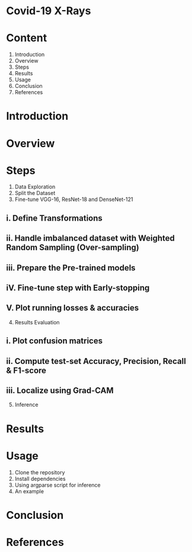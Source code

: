 # Covid-19 X-Rays

# Content
1. Introduction
2. Overview
3. Steps
4. Results
5. Usage
6. Conclusion
7. References

# Introduction


# Overview 


# Steps 
1. Data Exploration
2. Split the Dataset
3. Fine-tune VGG-16, ResNet-18 and DenseNet-121
##   i. Define Transformations
##  ii. Handle imbalanced dataset with Weighted Random Sampling (Over-sampling)
## iii. Prepare the Pre-trained models
##  iV. Fine-tune step with Early-stopping
##   V. Plot running losses & accuracies
4. Results Evaluation
##   i. Plot confusion matrices
##  ii. Compute test-set Accuracy, Precision, Recall & F1-score
## iii. Localize using Grad-CAM
5. Inference 



# Results 



# Usage 

1. Clone the repository
2. Install dependencies
3. Using argparse script for inference
4. An example
   


# Conclusion 



# References 



